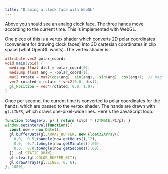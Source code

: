 ```yaml
---
title: "Drawing a clock face with WebGL"
---
```


<div><canvas id="clock" width="400" height="400" style="width: 200px; height: 200px;"></canvas></div>
<script id="vertex-shader" type="x-shader/x-vertex">
  attribute vec2 polar_coord;
  void main(void) {
    mediump float dist = polar_coord[0];
    mediump float ang = -polar_coord[1];
    mat2 rotate = mat2(cos(ang), sin(ang), -sin(ang), cos(ang));
    vec2 rotated = rotate * vec2(0.0, dist);
    gl_Position = vec4(rotated, 0.0, 1.0);
  }
</script>
<script>
  const clockEl = document.getElementById("clock");
  const gl = clockEl.getContext("webgl");

  const vs = gl.createShader(gl.VERTEX_SHADER);
  gl.shaderSource(vs, document.getElementById("vertex-shader").innerText);
  gl.compileShader(vs);
  if (!gl.getShaderParameter(vs, gl.COMPILE_STATUS)) {
    console.error("Vertex shader compile error", gl.getShaderInfoLog(vs));
  }

  const fs = gl.createShader(gl.FRAGMENT_SHADER);
  gl.shaderSource(fs, 'void main(void) { gl_FragColor = vec4(0.0, 0.0, 0.0, 1.0); }');
  gl.compileShader(fs);
  if (!gl.getShaderParameter(fs, gl.COMPILE_STATUS)) {
    console.error("Fragment shader compile error", gl.getShaderInfoLog(fs));
  }

  const prog = gl.createProgram();
  gl.attachShader(prog, vs);
  gl.attachShader(prog, fs);
  gl.linkProgram(prog);
  gl.useProgram(prog);

  const vb = gl.createBuffer();
  gl.bindBuffer(gl.ARRAY_BUFFER, vb);

  const polarCoordLoc = gl.getAttribLocation(prog, "polar_coord");
  gl.vertexAttribPointer(polarCoordLoc, 2, gl.FLOAT, false, 0, 0);

  gl.enableVertexAttribArray(polarCoordLoc);

  gl.clearColor(1,1,1,1);

  function toAngle(x, p) { return (x%p) * (2*Math.PI/p); }
  window.setInterval(function(){
    const now = new Date();
    gl.bufferData(gl.ARRAY_BUFFER, new Float32Array([
      0,0,  0.5,toAngle(now.getHours(),12),
      0,0,  0.7,toAngle(now.getMinutes(),60),
      0,0,  0.8,toAngle(now.getSeconds(),60),
    ]), gl.STATIC_DRAW);
    gl.clear(gl.COLOR_BUFFER_BIT);
    gl.drawArrays(gl.LINES, 0, 6);
  }, 1000);
</script>

Above you should see an analog clock face.
The three hands move according to the current time.
This is implemented with WebGL.

One piece of this is a vertex shader
which converts 2D polar coordinates (convenient for drawing clock faces)
into 3D cartesian coordinates in clip space (what OpenGL wants).
The vertex shader is:

```glsl
attribute vec2 polar_coord;
void main(void) {
  mediump float dist = polar_coord[0];
  mediump float ang = -polar_coord[1];
  mat2 rotate = mat2(cos(ang), sin(ang), -sin(ang), cos(ang));  // magic
  vec2 rotated = rotate * vec2(0.0, dist);
  gl_Position = vec4(rotated, 0.0, 1.0);
}
```

Once per second,
the current time is converted to polar coordinates for the hands,
which are passed to the vertex shader.
The hands are drawn with `gl.LINES`, which draws one-pixel-wide lines.
Here's the JavaScript loop:

```js
function toAngle(x, p) { return (x%p) * (2*Math.PI/p); }
window.setInterval(function(){
  const now = new Date();
  gl.bufferData(gl.ARRAY_BUFFER, new Float32Array([
    0,0,  0.5,toAngle(now.getHours(),12),
    0,0,  0.7,toAngle(now.getMinutes(),60),
    0,0,  0.8,toAngle(now.getSeconds(),60),
  ]), gl.STATIC_DRAW);
  gl.clear(gl.COLOR_BUFFER_BIT);
  gl.drawArrays(gl.LINES, 0, 6);
}, 1000);
```
